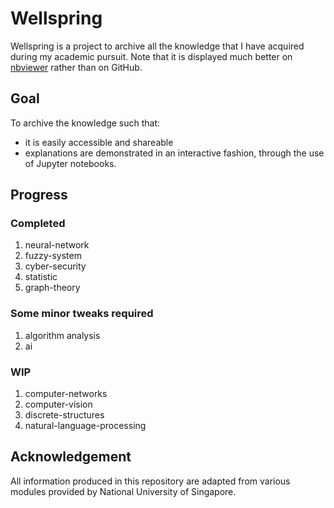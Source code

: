 # Wellspring

Wellspring is a project to archive all the knowledge that I have acquired during my academic pursuit.
Note that it is displayed much better on [nbviewer](https://nbviewer.jupyter.org/github/0WN463/wellspring/tree/main/) rather than on GitHub.

## Goal
To archive the knowledge such that:
* it is easily accessible and shareable
* explanations are demonstrated in an interactive fashion, through the use of Jupyter notebooks.

## Progress
### Completed
1. neural-network
2. fuzzy-system
3. cyber-security
4. statistic
5. graph-theory

### Some minor tweaks required
1. algorithm analysis
2. ai

### WIP
1. computer-networks
2. computer-vision
3. discrete-structures
4. natural-language-processing

## Acknowledgement
All information produced in this repository are adapted from various modules provided by National University of Singapore.

